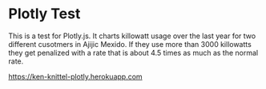 # Plotly Test
This is a test for Plotly.js. It charts killowatt usage over the last year for two different cusotmers in Ajijic Mexido. If they use more than 3000 killowatts they get penalized with a rate that is about 4.5 times as much as the normal rate.

https://ken-knittel-plotly.herokuapp.com
